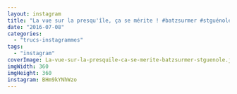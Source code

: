 ```yaml
---
layout: instagram
title: "La vue sur la presqu'île, ça se mérite ! #batzsurmer #stguénolé"
date: "2016-07-08"
categories: 
  - "trucs-instagrammes"
tags: 
  - "instagram"
coverImage: La-vue-sur-la-presquile-ca-se-merite-batzsurmer-stguenole.jpg
imgWidth: 360
imgHeight: 360
instagram: BHm9kYNhWzo
---
```

